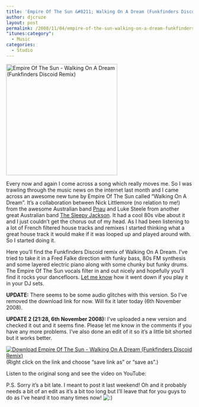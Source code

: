```yaml
---
title: 'Empire Of The Sun &#8211; Walking On A Dream (Funkfinders Discoid Remix)'
author: djcruze
layout: post
permalink: /2008/11/04/empire-of-the-sun-walking-on-a-dream-funkfinders-discoid-remix/
"itunes:category":
  - Music
categories:
  - Studio
---
```

[<img src="http://www.djcruze.co.uk/cms/wp-content/uploads/2008/11/empire-of-the-sun-walking-on-a-dream-funkfinders-discoid-remix-300x300.jpg" alt="Empire Of The Sun - Walking On A Dream (Funkfinders Discoid Remix)" title="Empire Of The Sun - Walking On A Dream (Funkfinders Discoid Remix)" width="300" height="300" class="size-medium wp-image-559 normal" />][1]

Every now and again I come across a song which really moves me. So I was trawling through the music news on the internet last month and I came across an awesome new tune by Empire Of The Sun called &#8220;Walking On A Dream&#8221;. It&#8217;s a collaboration between Nick Littlemore (no relation to me!) from the awesome Australian band [Pnau][2] and Luke Steele from another great Australian band [The Sleepy Jackson][3]. It had a cool 80s vibe about it and I just couldn&#8217;t get the chorus out of my head. As I had been listening to a lot of French filtered house tracks and remixes I started thinking what a great house track it would make if it was looped up and played around with. So I started doing it.

Here you&#8217;ll find the Funkfinders Discoid remix of Walking On A Dream. I&#8217;ve tried to take it in a Fred Falke direction with funky bass, 80s FM synthesis and some layered electric piano along with some chunky but funky drums. The Empire Of The Sun vocals filter in and out nicely and hopefully you&#8217;ll find it rocks your dancefloors. [Let me know][4] how it went down if you play it in your DJ sets.

**UPDATE:** There seems to be some audio glitches with this version. So I&#8217;ve removed the download link for now. Will fix it later today (6th November 2008).

**UPDATE 2 (21:28, 6th November 2008):** I&#8217;ve uploaded a new version and checked it out and it seems fine. Please let me know in the comments if you have any more problems. I&#8217;ve also done an edit of it so it&#8217;s a little bit shorted but it works better.

[![Download Empire Of The Sun - Walking On A Dream (Funkfinders Discoid Remix)][5]][6]  
(Right click on the link and choose &#8220;save link as&#8221; or &#8220;save as&#8221;.)

Listen to the original song and see the video on YouTube:



P.S. Sorry it&#8217;s a bit late. I meant to post it last weekend! Oh and it probably needs a bit of an edit as it&#8217;s a bit too long but I&#8217;ll leave that for you guys to do as I&#8217;ve heard it too many times now! <img src="http://www.djcruze.co.uk/cms/wp-includes/images/smilies/icon_smile.gif" alt=":)" class="wp-smiley" />

 [1]: http://www.djcruze.co.uk/cms/wp-content/uploads/2008/11/empire-of-the-sun-walking-on-a-dream-funkfinders-discoid-remix.jpg
 [2]: http://www.myspace.com/pnaupnau
 [3]: http://www.myspace.com/thesleepyjackson
 [4]: /cms/contact
 [5]: http://www.djcruze.co.uk/cms/wp-content/DownloadButton.gif
 [6]: http://djcruzeaudio.co.uk/productions/Empire%20Of%20The%20Sun%20-%20Walking%20On%20A%20Dream%20(Funkfinders%20Discoid%20Remix).mp3